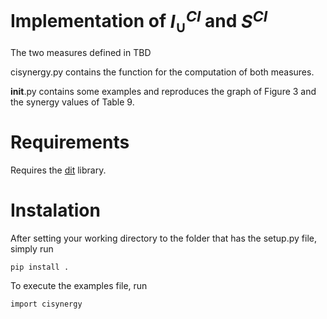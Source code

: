 # Implementation of $I_\cup^{CI}$ and $S^{CI}$

The two measures defined in TBD

cisynergy.py contains the function for the computation of both measures.

__init__.py contains some examples and reproduces the graph of Figure 3 and the synergy values of Table 9.

# Requirements

Requires the [dit](https://github.com/dit/dit) library.

# Instalation

After setting your working directory to the folder that has the setup.py file, simply run
```
pip install .
```
To execute the examples file, run
```
import cisynergy
```
